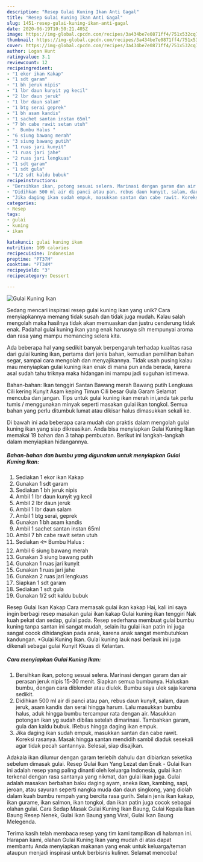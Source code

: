 ```yaml
---
description: "Resep Gulai Kuning Ikan Anti Gagal"
title: "Resep Gulai Kuning Ikan Anti Gagal"
slug: 1451-resep-gulai-kuning-ikan-anti-gagal
date: 2020-06-19T10:50:21.405Z
image: https://img-global.cpcdn.com/recipes/3a434be7e0871ff4/751x532cq70/gulai-kuning-ikan-foto-resep-utama.jpg
thumbnail: https://img-global.cpcdn.com/recipes/3a434be7e0871ff4/751x532cq70/gulai-kuning-ikan-foto-resep-utama.jpg
cover: https://img-global.cpcdn.com/recipes/3a434be7e0871ff4/751x532cq70/gulai-kuning-ikan-foto-resep-utama.jpg
author: Logan Hunt
ratingvalue: 3.1
reviewcount: 12
recipeingredient:
- "1 ekor ikan Kakap"
- "1 sdt garam"
- "1 bh jeruk nipis"
- "1 lbr daun kunyit yg kecil"
- "2 lbr daun jeruk"
- "1 lbr daun salam"
- "1 btg serai geprek"
- "1 bh asam kandis"
- "1 sachet santan instan 65ml"
- "7 bh cabe rawit setan utuh"
- "  Bumbu Halus "
- "6 siung bawang merah"
- "3 siung bawang putih"
- "1 ruas jari kunyit"
- "1 ruas jari jahe"
- "2 ruas jari lengkuas"
- "1 sdt garam"
- "1 sdt gula"
- "1/2 sdt kaldu bubuk"
recipeinstructions:
- "Bersihkan ikan, potong sesuai selera. Marinasi dengan garam dan air perasan jeruk nipis 15-30 menit. Siapkan semua bumbunya. Haluskan bumbu, dengan cara diblender atau diulek. Bumbu saya ulek saja karena sedikit."
- "Didihkan 500 ml air di panci atau pan, rebus daun kunyit, salam, daun jeruk, asam kandis dan serai hingga harum. Lalu masukkan bumbu halus, aduk hingga bumbu tercampur rata dengan air. Masukkan potongan ikan yg sudah dibilas setelah dimarinasi. Tambahkan garam, gula dan kaldu bubuk. IRebus hingga daging ikan empuk."
- "Jika daging ikan sudah empuk, masukkan santan dan cabe rawit. Koreksi rasanya. Masak hingga santan mendidih sambil diaduk sesekali agar tidak pecah santannya. Selesai, siap disajikan."
categories:
- Resep
tags:
- gulai
- kuning
- ikan

katakunci: gulai kuning ikan 
nutrition: 109 calories
recipecuisine: Indonesian
preptime: "PT37M"
cooktime: "PT34M"
recipeyield: "3"
recipecategory: Dessert

---
```



![Gulai Kuning Ikan](https://img-global.cpcdn.com/recipes/3a434be7e0871ff4/751x532cq70/gulai-kuning-ikan-foto-resep-utama.jpg)

Sedang mencari inspirasi resep gulai kuning ikan yang unik? Cara menyiapkannya memang tidak susah dan tidak juga mudah. Kalau salah mengolah maka hasilnya tidak akan memuaskan dan justru cenderung tidak enak. Padahal gulai kuning ikan yang enak harusnya sih mempunyai aroma dan rasa yang mampu memancing selera kita.

Ada beberapa hal yang sedikit banyak berpengaruh terhadap kualitas rasa dari gulai kuning ikan, pertama dari jenis bahan, kemudian pemilihan bahan segar, sampai cara mengolah dan menyajikannya. Tidak usah pusing kalau mau menyiapkan gulai kuning ikan enak di mana pun anda berada, karena asal sudah tahu triknya maka hidangan ini mampu jadi suguhan istimewa.

Bahan-bahan: Ikan tenggiri Santan Bawang merah Bawang putih Lengkuas Cili kering Kunyit Asam keping Timun Cili besar Gula Garam Selamat mencuba dan jangan. Tips untuk gulai kuning ikan merah ini,anda tak perlu tumis / menggunakan minyak seperti masakan gulai ikan tongkol. Semua bahan yang perlu ditumbuk lumat atau dikisar halus dimasukkan sekali ke.


Di bawah ini ada beberapa cara mudah dan praktis dalam mengolah gulai kuning ikan yang siap dikreasikan. Anda bisa menyiapkan Gulai Kuning Ikan memakai 19 bahan dan 3 tahap pembuatan. Berikut ini langkah-langkah dalam menyiapkan hidangannya.

<!--inarticleads1-->

##### Bahan-bahan dan bumbu yang digunakan untuk menyiapkan Gulai Kuning Ikan:

1. Sediakan 1 ekor ikan Kakap
1. Gunakan 1 sdt garam
1. Sediakan 1 bh jeruk nipis
1. Ambil 1 lbr daun kunyit yg kecil
1. Ambil 2 lbr daun jeruk
1. Ambil 1 lbr daun salam
1. Ambil 1 btg serai, geprek
1. Gunakan 1 bh asam kandis
1. Ambil 1 sachet santan instan 65ml
1. Ambil 7 bh cabe rawit setan utuh
1. Sediakan  🐟 Bumbu Halus :
1. Ambil 6 siung bawang merah
1. Gunakan 3 siung bawang putih
1. Gunakan 1 ruas jari kunyit
1. Gunakan 1 ruas jari jahe
1. Gunakan 2 ruas jari lengkuas
1. Siapkan 1 sdt garam
1. Sediakan 1 sdt gula
1. Gunakan 1/2 sdt kaldu bubuk


Resep Gulai Ikan Kakap Cara memasak gulai ikan kakap Hai, kali ini saya ingin berbagi resep masakan gulai ikan kakap Gulai kuning ikan tenggiri Nak kuah pekat dan sedap, gulai pada. Resep sederhana membuat gulai bumbu kuning tanpa santan ini sangat mudah, selain itu gulai ikan patin ini juga sangat cocok dihidangkan pada anak, karena anak sangat membutuhkan kandungan. *Gulai Kuning Ikan. Gulai kuning lauk nasi berlauk ini juga dikenali sebagai gulai Kunyit Kkuas di Kelantan. 

<!--inarticleads2-->

##### Cara menyiapkan Gulai Kuning Ikan:

1. Bersihkan ikan, potong sesuai selera. Marinasi dengan garam dan air perasan jeruk nipis 15-30 menit. Siapkan semua bumbunya. Haluskan bumbu, dengan cara diblender atau diulek. Bumbu saya ulek saja karena sedikit.
1. Didihkan 500 ml air di panci atau pan, rebus daun kunyit, salam, daun jeruk, asam kandis dan serai hingga harum. Lalu masukkan bumbu halus, aduk hingga bumbu tercampur rata dengan air. Masukkan potongan ikan yg sudah dibilas setelah dimarinasi. Tambahkan garam, gula dan kaldu bubuk. IRebus hingga daging ikan empuk.
1. Jika daging ikan sudah empuk, masukkan santan dan cabe rawit. Koreksi rasanya. Masak hingga santan mendidih sambil diaduk sesekali agar tidak pecah santannya. Selesai, siap disajikan.


Adakala ikan dilumur dengan garam terlebih dahulu dan dibiarkan seketika sebelum dimasak gulai. Resep Gulai Ikan Yang Lezat dan Enak - Gulai Ikan ini adalah resep yang paling dinanti oleh keluarga Indonesia, gulai ikan terkenal dengan rasa santanya yang nikmat, dan gulai ikan juga. Gulai adalah masakan berbahan baku daging ayam, aneka ikan, kambing, sapi, jeroan, atau sayuran seperti nangka muda dan daun singkong, yang diolah dalam kuah bumbu rempah yang bercita rasa gurih. Selain jenis ikan kakap, ikan gurame, ikan salmon, ikan tongkol, dan ikan patin juga cocok sebagai olahan gulai. Cara Sedap Masak Gulai Kuning Ikan Baung, Gulai Kepala Ikan Baung Resep Nenek, Gulai Ikan Baung yang Viral, Gulai Ikan Baung Melegenda. 

Terima kasih telah membaca resep yang tim kami tampilkan di halaman ini. Harapan kami, olahan Gulai Kuning Ikan yang mudah di atas dapat membantu Anda menyiapkan makanan yang enak untuk keluarga/teman ataupun menjadi inspirasi untuk berbisnis kuliner. Selamat mencoba!
